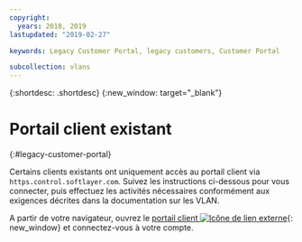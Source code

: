 ```yaml
---
copyright:
  years: 2018, 2019
lastupdated: "2019-02-27"

keywords: Legacy Customer Portal, legacy customers, Customer Portal

subcollection: vlans
---
```


{:shortdesc: .shortdesc}
{:new_window: target="_blank"}
 
# Portail client existant
{:#legacy-customer-portal}
 
Certains clients existants ont uniquement accès au portail client via `https.control.softlayer.com`. Suivez les instructions ci-dessous pour vous connecter, puis effectuez les activités nécessaires conformément aux exigences décrites dans la documentation sur les VLAN. 

A partir de votre navigateur, ouvrez le [portail client ![Icône de lien externe](../../icons/launch-glyph.svg "Icône de lien externe")](https://control.softlayer.com/){: new_window} et connectez-vous à votre compte. 
